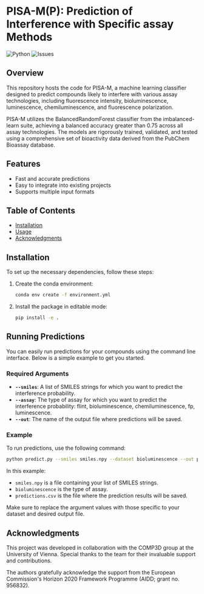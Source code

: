 # PISA-M(P): Prediction of Interference with Specific assay Methods

![Python](https://img.shields.io/badge/python-3.10%2B-blue.svg)
![Issues](https://img.shields.io/github/issues/vincenzo-palmacci/PISA-MP)

## Overview

This repository hosts the code for PISA-M, a machine learning classifier designed to predict compounds likely to interfere with various assay technologies, including fluorescence intensity, bioluminescence, luminescence, chemiluminescence, and fluorescence polarization.

PISA-M utilizes the BalancedRandomForest classifier from the imbalanced-learn suite, achieving a balanced accuracy greater than 0.75 across all assay technologies. The models are rigorously trained, validated, and tested using a comprehensive set of bioactivity data derived from the PubChem Bioassay database.

## Features

- Fast and accurate predictions
- Easy to integrate into existing projects
- Supports multiple input formats

## Table of Contents

- [Installation](#installation)
- [Usage](#usage)
- [Acknowledgments](#acknowledgments)

## Installation

To set up the necessary dependencies, follow these steps:

1. Create the conda environment:
    ```bash
    conda env create -f environment.yml
    ```

2. Install the package in editable mode:
    ```bash
    pip install -e .
    ```

## Running Predictions

You can easily run predictions for your compounds using the command line interface. Below is a simple example to get you started.

### Required Arguments

- **`--smiles`**: A list of SMILES strings for which you want to predict the interference probability.
- **`--assay`**: The type of assay for which you want to predict the interference probability: flint, bioluminescence, chemiluminescence, fp, luminescence.
- **`--out`**: The name of the output file where predictions will be saved.

### Example

To run predictions, use the following command:

```bash
python predict.py --smiles smiles.npy --dataset bioluminescence --out predictions.csv
```

In this example:
- `smiles.npy` is a file containing your list of SMILES strings.
- `bioluminescence` is the type of assay.
- `predictions.csv` is the file where the prediction results will be saved.

Make sure to replace the argument values with those specific to your dataset and desired output file.

## Acknowledgments

This project was developed in collaboration with the COMP3D group at the University of Vienna. Special thanks to the team for their invaluable support and contributions.

The authors gratefully acknowledge the support from the European Commission's Horizon 2020 Framework Programme (AIDD; grant no. 956832).
